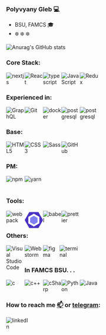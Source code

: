 ### Polyvyany Gleb :computer:


* BSU, FAMCS :mortar_board:
* :snowflake: :snowflake: :snowflake:

![Anurag's GitHub stats](https://github-readme-stats.vercel.app/api?username=GlobusOffZeWorld&show_icons=true&theme=transparent)
### Core Stack:
[<img align="left" alt="nextjs" width="50px" src="https://cdn.jsdelivr.net/gh/devicons/devicon/icons/nextjs/nextjs-original-wordmark.svg" />][nextjs]
[<img align="left" alt="React" width="50px" src="https://cdn.jsdelivr.net/gh/devicons/devicon/icons/react/react-original.svg" />][reactdocumentation]
[<img align="left" alt="typescript" width="50px" src="https://cdn.jsdelivr.net/gh/devicons/devicon/icons/typescript/typescript-original.svg" />][typescript]
[<img align="left" alt="JavaScript" width="50px" src="https://cdn.jsdelivr.net/gh/devicons/devicon/icons/javascript/javascript-original.svg" />][javascript]
[<img align="left" alt="Redux" width="50px" src="https://cdn.jsdelivr.net/gh/devicons/devicon/icons/redux/redux-original.svg" />][redux]


<br />
<br />

### Experienced in:
[<img align="left" alt="GraphQL" width="50px" src="https://cdn.jsdelivr.net/gh/devicons/devicon/icons/graphql/graphql-plain.svg" />][graphql]
[<img align="left" alt="Git" width="50px" src="https://cdn.jsdelivr.net/gh/devicons/devicon/icons/git/git-original.svg" />][git]
[<img align="left" alt="docker" width="50px" src="https://cdn.jsdelivr.net/gh/devicons/devicon/icons/docker/docker-original.svg" />][docker]
[<img align="left" alt="postgresql" width="50px" src="https://cdn.jsdelivr.net/gh/devicons/devicon/icons/microsoftsqlserver/microsoftsqlserver-plain-wordmark.svg" />][microsoftsqlserver]
[<img align="left" alt="postgresql" width="50px" src="https://cdn.jsdelivr.net/gh/devicons/devicon/icons/postgresql/postgresql-original.svg" />][postgresql]


<br />
<br />

###  Base:
[<img align="left" alt="HTML5" width="50px" src="https://cdn.jsdelivr.net/gh/devicons/devicon/icons/html5/html5-original-wordmark.svg" />][html5]
[<img align="left" alt="CSS3" width="50px" src="https://cdn.jsdelivr.net/gh/devicons/devicon/icons/css3/css3-original-wordmark.svg" />][css3]
[<img align="left" alt="Sass" width="50px" src="https://cdn.jsdelivr.net/gh/devicons/devicon/icons/sass/sass-original.svg" />][sass]
[<img align="left" alt="GitHub" width="50px" src="https://cdn.jsdelivr.net/gh/devicons/devicon/icons/github/github-original.svg" />][github]


<br />
<br />

### PM:
[<img align="left" alt="npm" width="50px" src="https://cdn.jsdelivr.net/gh/devicons/devicon/icons/npm/npm-original-wordmark.svg" />][npm]
[<img align="left" alt="yarn" width="50px" src="https://cdn.jsdelivr.net/gh/devicons/devicon/icons/yarn/yarn-original.svg" />][yarn]


<br />
<br />

### Tools:
[<img align="left" alt="webpack" width="50px" src="https://cdn.jsdelivr.net/gh/devicons/devicon/icons/webpack/webpack-original.svg" />][webpack]
[<img align="left" alt="eslint" width="50px" src="https://raw.githubusercontent.com/github/explore/80688e429a7d4ef2fca1e82350fe8e3517d3494d/topics/eslint/eslint.png" />][eslint]
[<img align="left" alt="babel" width="50px" src="https://cdn.jsdelivr.net/gh/devicons/devicon/icons/babel/babel-original.svg" />][babel]
[<img align="left" alt="prettier" width="50px" src="https://cdn.jsdelivr.net/npm/simple-icons@3.3.0/icons/prettier.svg" />][prettier]


<br />
<br />

### Others:
[<img align="left" alt="Visual Studio Code" width="50px" src="https://cdn.jsdelivr.net/gh/devicons/devicon/icons/vscode/vscode-original.svg" />][visualstudio]
[<img align="left" alt="Webstorm" width="50px" src="https://cdn.jsdelivr.net/gh/devicons/devicon/icons/webstorm/webstorm-plain.svg" />][webstorm]
[<img align="left" alt="figma" width="45px" src="https://cdn.jsdelivr.net/gh/devicons/devicon/icons/figma/figma-original.svg" />][figma]
[<img align="left" alt="terminal" width="50px" src="https://cdn.jsdelivr.net/gh/devicons/devicon/icons/bash/bash-original.svg" />][terminal]


<br />
<br />

###  In FAMCS BSU. . . 
[<img align="left" alt="c" width="50px" src="https://cdn.jsdelivr.net/gh/devicons/devicon/icons/c/c-original.svg" />][c]
[<img align="left" alt="c++" width="50px" src="https://cdn.jsdelivr.net/gh/devicons/devicon/icons/cplusplus/cplusplus-original.svg" />][cplusplus]
[<img align="left" alt="cSharp" width="50px" src="https://cdn.jsdelivr.net/gh/devicons/devicon/icons/csharp/csharp-original.svg" />][csharp]
[<img align="left" alt="Python" width="50px" src="https://cdn.jsdelivr.net/gh/devicons/devicon/icons/python/python-original.svg" />][python]
[<img align="left" alt="Java" width="50px" src="https://cdn.jsdelivr.net/gh/devicons/devicon/icons/java/java-original.svg" />][java]

<br />
<br />


### How to reach me [:mailbox:](globuspcyt@gmail.com) or [telegram](https://t.me/GlobusOffDeWold):
[<img align="left" alt="linkedIn" width="60px" src="https://cdn.jsdelivr.net/gh/devicons/devicon/icons/linkedin/linkedin-original.svg" />][linkedin]

<br />
<br />
<br />

[linkedin]: https://www.linkedin.com/in/globusoffteworld/
[reactdocumentation]: https://reactjs.org/
[reduxdocumentation]: https://redux.js.org
[visualstudio]: https://code.visualstudio.com
[html5]: https://en.wikipedia.org/wiki/HTML
[css3]: https://en.wikipedia.org/wiki/Cascading_Style_Sheets
[sass]: https://sass-lang.com
[nodejs]: https://nodejs.org/en
[git]: https://git-scm.com
[github]: https://github.com
[terminal]: https://docs.microsoft.com/en-us/windows/terminal
[javascript]: https://www.javascript.com
[typescript]: https://www.typescriptlang.org
[jest]: https://jestjs.io
[vue]: https://vuejs.org
[npm]: https://www.npmjs.com
[eslint]: https://eslint.org
[prettier]: https://prettier.io
[babel]: https://babeljs.io
[redux]: https://redux.js.org
[markdown]: https://www.markdownguide.org
[lodash]: https://lodash.com
[googleanalytics]: https://analytics.google.com
[netlify]: https://www.netlify.com
[shellScript]: https://www.shellscript.sh
[cplusplus]: https://isocpp.org
[csharp]: https://docs.microsoft.com/en-us/dotnet/csharp
[vue]: https://v3.vuejs.org
[python]: https://www.python.org
[graphql]: https://graphql.org
[java]: https://www.java.com
[webpack]: https://webpack.js.org
[c]: https://docs.microsoft.com/en-us/cpp/c-language/?view=msvc-160
[docker]: https://www.docker.com
[figma]: https://www.figma.com
[less]: https://lesscss.org
[mongoDB]: https://www.mongodb.com
[nextjs]: https://nextjs.org
[sveltejs]: https://svelte.dev
[yarn]: https://yarnpkg.com
[treejs]: https://threejs.org
[tailwind]: https://tailwindcss.com
[slack]: https://slack.com
[nestjs]: https://nestjs.com
[materialui]: https://mui.com
[jira]: https://www.atlassian.com/software/jira
[gitlab]: https://gitlab.com
[bower]: https://bower.io
[bitbucket]: https://bitbucket.org
[webstorm]: https://www.jetbrains.com/webstorm
[amazonws]: https://aws.amazon.com
[springjs]: https://spring.js.org
[nuxtjs]: https://nuxt.com/
[electron]: https://www.electronjs.org/
[vim]: https://neovim.io/
[ionic]: https://ionicframework.com/
[microsoftsqlserver]: https://www.microsoft.com/ru-ru/sql-server/sql-server-2019
[postgresql]: https://www.postgresql.org/
